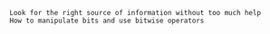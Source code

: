
    Look for the right source of information without too much help
    How to manipulate bits and use bitwise operators

